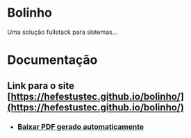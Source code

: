 # Bolinho

Uma solução fullstack para sistemas...

# Documentação

## Link para o site [https://hefestustec.github.io/bolinho/](https://hefestustec.github.io/bolinho/)

* ### [Baixar PDF gerado automaticamente](https://github.com/HefestusTec/bolinho/raw/gh-pages/pdf/document.pdf)
